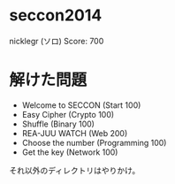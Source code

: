 # seccon2014

nicklegr (ソロ)
Score: 700 

# 解けた問題

* Welcome to SECCON (Start 100)
* Easy Cipher (Crypto 100)
* Shuffle (Binary 100)
* REA-JUU WATCH (Web 200)
* Choose the number (Programming 100)
* Get the key (Network 100)

それ以外のディレクトリはやりかけ。
